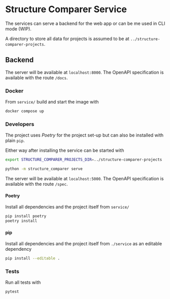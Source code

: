 # Structure Comparer Service

The services can serve a backend for the web app or can be me used in CLI mode (WIP).

A directory to store all data for projects is assumed to be at `../structure-comparer-projects`.

## Backend

The server will be available at `localhost:8000`. The OpenAPI specification is available with the route `/docs`.

### Docker

From `service/` build and start the image with

```bash
docker compose up
```

### Developers

The project uses _Poetry_ for the project set-up but can also be installed with plain `pip`.

Either way after installing the service can be started with

```bash
export STRUCTURE_COMPARER_PROJECTS_DIR=../structure-comparer-projects

python -m structure_comparer serve
```

The server will be available at `localhost:5000`. The OpenAPI specification is available with the route `/spec`.

#### Poetry

Install all dependencies and the project itself from `service/`

```bash
pip install poetry
poetry install
```

#### pip

Install all dependencies and the project itself from `./service` as an editable dependency

```bash
pip install --editable .
```

### Tests

Run all tests with

```bash
pytest
```
